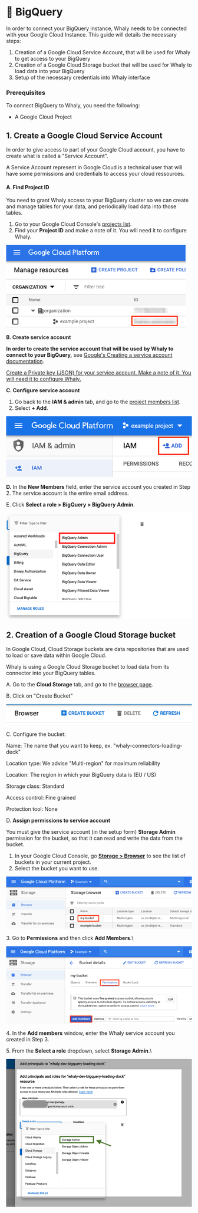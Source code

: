 # 🔷 BigQuery

In order to connect your BigQuery instance, Whaly needs to be connected with your Google Cloud Instance. This guide will details the necessary steps:

1. Creation of a Google Cloud Service Account, that will be used for Whaly to get access to your BigQuery
2. Creation of a Google Cloud Storage bucket that will be used for Whaly to load data into your BigQuery
3. Setup of the necessary credentials into Whaly interface

### Prerequisites <a href="#prerequisites" id="prerequisites"></a>

To connect BigQuery to Whaly, you need the following:

* A Google Cloud Project

## 1. Create a Google Cloud Service Account

In order to give access to part of your Google Cloud account, you have to create what is called a "Service Account".&#x20;

A Service Account represent in Google Cloud is a technical user that will have some permissions and credentials to access your cloud ressources.

#### A. Find Project ID <a href="#findprojectid" id="findprojectid"></a>

You need to grant Whaly access to your BigQuery cluster so we can create and manage tables for your data, and periodically load data into those tables.

1. Go to your Google Cloud Console's [projects list](https://console.cloud.google.com/cloud-resource-manager?pli=1).
2. Find your **Project ID** and make a note of it. You will need it to configure Whaly.

![](<../../.gitbook/assets/image (228).png>)

**B. Create service account**

**In order to create the service account that will be used by Whaly to connect to your BigQuery,** see [Google's Creating a service account documentation](https://cloud.google.com/iam/docs/creating-managing-service-accounts#creating).

[Create a Private key (JSON) for your service account. Make a note of it. You will need it to configure Whaly.](https://cloud.google.com/iam/docs/creating-managing-service-account-keys)

**C. Configure service account**

1. Go back to the **IAM & admin** tab, and go to the [project members list](https://console.cloud.google.com/iam-admin/iam/project).
2. Select **+ Add**.

![](<../../.gitbook/assets/image (229).png>)

**D.** In the **New Members** field, enter the service account you created in Step 2. The service account is the entire email address.

E. Click **Select a role > BigQuery > BigQuery Admin**.

![](<../../.gitbook/assets/Screenshot 2021-11-02 at 14.42.48.png>)

## 2. Creation of a Google Cloud Storage bucket

In Google Cloud, Cloud Storage buckets are data repositories that are used to load or save data within Google Cloud.

Whaly is using a Google Cloud Storage bucket to load data from its connector into your BigQuery tables.

A. Go to the **Cloud Storage** tab, and go to the [browser page](https://console.cloud.google.com/storage/browser).

B. Click on "Create Bucket"

![](<../../.gitbook/assets/image (224).png>)

C. Configure the bucket:

Name: The name that you want to keep, ex. "whaly-connectors-loading-deck"

Location type: We advise "Multi-region" for maximum reliability

Location: The region in which your BigQuery data is (EU / US)

Storage class: Standard

Access control: Fine grained

Protection tool: None

D. **Assign permissions to service account**

You must give the service account (in the setup form) **Storage Admin** permission for the bucket, so that it can read and write the data from the bucket.

1. In your Google Cloud Console, go [**Storage > Browser**](https://console.cloud.google.com/storage/browser?\_ga=2.91914202.-115928388.1548358412) to see the list of buckets in your current project.
2. Select the bucket you want to use.

![](<../../.gitbook/assets/image (191).png>)

3\. Go to **Permissions** and then click **Add Members**.\


![](<../../.gitbook/assets/image (166).png>)

4\. In the **Add members** window, enter the Whaly service account you created in Step 3.

5\. From the **Select a role** dropdown, select **Storage Admin**.\


![](<../../.gitbook/assets/Screenshot 2021-12-21 at 13.55.06.png>)
